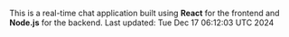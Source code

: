 This is a real-time chat application built using **React** for the frontend and **Node.js** for the backend.
Last updated: Tue Dec 17 06:12:03 UTC 2024
